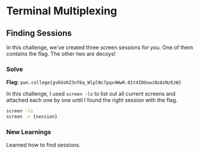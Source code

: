# Terminal Multiplexing

## Finding Sessions
In this challenge, we've created three screen sessions for you. One of them contains the flag. The other two are decoys!

### Solve
**Flag:** `pwn.college{gv6UsKZ3nf6q_WlplNc7pqx4WwR.01t4IDOxwiNzAzNzEzW}`

In this challenge, I used ```screen -ls``` to list out all current screens and attached each one by one until I found the right session with the flag.

```bash
screen -ls
screen -r {session}
```

### New Learnings
Learned how to find sessions.
